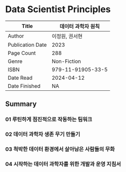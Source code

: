 # Data Scientist Principles

| Title            | 데이터 과학자 원칙        |
|------------------|-------------------|
| Author           | 이정원, 권서현          |
| Publication Date | 2023              |
| Page Count       | 288               |
| Genre            | Non-Fiction       |
| ISBN             | 979-11-91905-33-5 |
| Date Read        | 2024-04-12        |
| Date Finished    | NA                |


## Summary

### 01 루틴하게 점진적으로 작동하는 팀워크

### 02 데이터 과학자 생존 무기 만들기

### 03 척박한 데이터 환경에서 살아남은 사람들의 무화

### 04 시작하는 데이터 과학자를 위한 개발과 운영 지침서

